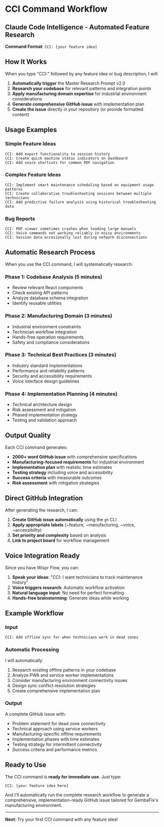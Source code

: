 # CCI Command Workflow
## Claude Code Intelligence - Automated Feature Research

**Command Format**: `CCI: [your feature idea]`

## How It Works

When you type "CCI:" followed by any feature idea or bug description, I will:

1. **Automatically trigger** the Master Research Prompt v2.0
2. **Research your codebase** for relevant patterns and integration points
3. **Apply manufacturing domain expertise** for industrial environment considerations
4. **Generate comprehensive GitHub issue** with implementation plan
5. **Create the issue** directly in your repository (or provide formatted content)

## Usage Examples

### Simple Feature Ideas
```
CCI: Add export functionality to session history
CCI: Create quick machine status indicators on dashboard
CCI: Add voice shortcuts for common PDF navigation
```

### Complex Feature Ideas
```
CCI: Implement smart maintenance scheduling based on equipment usage patterns
CCI: Create collaborative troubleshooting sessions between multiple technicians
CCI: Add predictive failure analysis using historical troubleshooting data
```

### Bug Reports
```
CCI: PDF viewer sometimes crashes when loading large manuals
CCI: Voice commands not working reliably in noisy environments
CCI: Session data occasionally lost during network disconnections
```

## Automatic Research Process

When you use the CCI command, I will systematically research:

### Phase 1: Codebase Analysis (5 minutes)
- Review relevant React components
- Check existing API patterns
- Analyze database schema integration
- Identify reusable utilities

### Phase 2: Manufacturing Domain (3 minutes)  
- Industrial environment constraints
- Technician workflow integration
- Hands-free operation requirements
- Safety and compliance considerations

### Phase 3: Technical Best Practices (3 minutes)
- Industry standard implementations
- Performance and reliability patterns
- Security and accessibility requirements
- Voice interface design guidelines

### Phase 4: Implementation Planning (4 minutes)
- Technical architecture design
- Risk assessment and mitigation
- Phased implementation strategy
- Testing and validation approach

## Output Quality

Each CCI command generates:
- **2000+ word GitHub issue** with comprehensive specifications
- **Manufacturing-focused requirements** for industrial environment
- **Implementation plan** with realistic time estimates
- **Testing strategy** including voice and accessibility
- **Success criteria** with measurable outcomes
- **Risk assessment** with mitigation strategies

## Direct GitHub Integration

After generating the research, I can:
1. **Create GitHub issue automatically** using the `gh` CLI
2. **Apply appropriate labels** (~feature, ~manufacturing, ~voice, ~accessibility)
3. **Set priority and complexity** based on analysis
4. **Link to project board** for workflow management

## Voice Integration Ready

Since you have Wispr Flow, you can:
1. **Speak your ideas**: "CCI: I want technicians to track maintenance history"
2. **Voice triggers research**: Automatic workflow activation
3. **Natural language input**: No need for perfect formatting
4. **Hands-free brainstorming**: Generate ideas while working

## Example Workflow

### Input
```
CCI: Add offline sync for when technicians work in dead zones
```

### Automatic Processing
I will automatically:
1. Research existing offline patterns in your codebase
2. Analyze PWA and service worker implementations
3. Consider manufacturing environment connectivity issues
4. Design sync conflict resolution strategies
5. Create comprehensive implementation plan

### Output
A complete GitHub issue with:
- Problem statement for dead zone connectivity
- Technical approach using service workers
- Manufacturing-specific offline requirements
- Implementation phases with time estimates
- Testing strategy for intermittent connectivity
- Success criteria and performance metrics

## Ready to Use

The CCI command is **ready for immediate use**. Just type:

```
CCI: [your feature idea here]
```

And I'll automatically run the complete research workflow to generate a comprehensive, implementation-ready GitHub issue tailored for GembaFix's manufacturing environment.

---

**Next**: Try your first CCI command with any feature idea!
